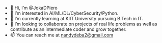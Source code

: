 - 👋 Hi, I’m @JokaDPiero
- 👀 I’m interested in AI/ML/DL/CyberSecurity/Python.
- 🌱 I’m currently learning at KIIT University pursuing B.Tech in IT.
- 💞️ I’m looking to collaborate on projects of real life problems as well as contribute as an intermediate coder and grow together.
- 📫 You can reach me at nandydeba2@gmail.com

<!---
JokaDPiero/JokaDPiero is a ✨ special ✨ repository because its `README.md` (this file) appears on your GitHub profile.
You can click the Preview link to take a look at your changes.
--->
